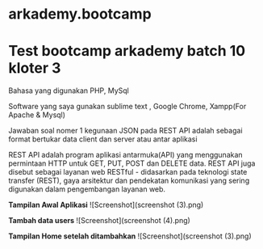 # arkademy.bootcamp
<h1>Test bootcamp arkademy batch 10 kloter 3</h1>
<p>Bahasa yang digunakan PHP, MySql</p> 
<p>Software yang saya gunakan sublime text , Google Chrome, Xampp(For Apache & Mysql)</p> 
<p>Jawaban soal nomer 1 kegunaan JSON pada REST API adalah sebagai format bertukar data client dan server atau antar aplikasi</p>
<p>REST API adalah program aplikasi antarmuka(API) yang menggunakan permintaan HTTP untuk GET, PUT, POST dan DELETE data.
REST API juga disebut sebagai layanan web RESTful - didasarkan pada teknologi state transfer (REST), gaya arsitektur dan pendekatan komunikasi yang sering digunakan dalam pengembangan layanan web.</p>

<b>Tampilan Awal Aplikasi</b>
![Screenshot](screenshot (3).png)

<b>Tambah data users</b>
![Screenshot](screenshot (4).png)

<b>Tampilan Home setelah ditambahkan</b>
![Screenshot](screenshot (3).png)
